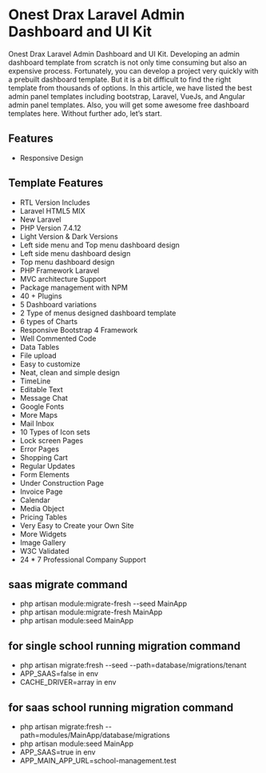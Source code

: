 # Onest Drax Laravel Admin Dashboard and UI Kit

Onest Drax Laravel Admin Dashboard and UI Kit. Developing an admin dashboard template from scratch is not only time consuming but also an expensive process. Fortunately, you can develop a project very quickly with a prebuilt dashboard template. But it is a bit difficult to find the right template from thousands of options. In this article, we have listed the best admin panel templates including bootstrap, Laravel, VueJs, and Angular admin panel templates. Also, you will get some awesome free dashboard templates here. Without further ado, let’s start.

## Features

-   Responsive Design

## Template Features

-   RTL Version Includes
-   Laravel HTML5 MIX
-   New Laravel
-   PHP Version 7.4.12
-   Light Version & Dark Versions
-   Left side menu and Top menu dashboard design
-   Left side menu dashboard design
-   Top menu dashboard design
-   PHP Framework Laravel
-   MVC architecture Support
-   Package management with NPM
-   40 + Plugins
-   5 Dashboard variations
-   2 Type of menus designed dashboard template
-   6 types of Charts
-   Responsive Bootstrap 4 Framework
-   Well Commented Code
-   Data Tables
-   File upload
-   Easy to customize
-   Neat, clean and simple design
-   TimeLine
-   Editable Text
-   Message Chat
-   Google Fonts
-   More Maps
-   Mail Inbox
-   10 Types of Icon sets
-   Lock screen Pages
-   Error Pages
-   Shopping Cart
-   Regular Updates
-   Form Elements
-   Under Construction Page
-   Invoice Page
-   Calendar
-   Media Object
-   Pricing Tables
-   Very Easy to Create your Own Site
-   More Widgets
-   Image Gallery
-   W3C Validated
-   24 \* 7 Professional Company Support

## saas migrate command
 - php artisan module:migrate-fresh --seed MainApp
 - php artisan module:migrate-fresh MainApp
 - php artisan module:seed MainApp
 ## for single school running migration command
 - php artisan migrate:fresh --seed --path=database/migrations/tenant
 - APP_SAAS=false in env
 - CACHE_DRIVER=array in env
 ## for saas school running migration command
 - php artisan migrate:fresh --path=modules/MainApp/database/migrations
 - php artisan module:seed MainApp
 - APP_SAAS=true in env
 - APP_MAIN_APP_URL=school-management.test
